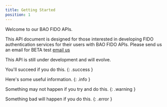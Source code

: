 ```yaml
---
title: Getting Started
position: 1
---
```


Welcome to our BAO FIDO APIs.

This API document is designed for those interested in developing FIDO authentication
services for their users with BAO FIDO APIs. Please send us an email for BETA test
[email us](mailto:beta@baosec.com)

This API is still under development and will evolve.

You'll succeed if you do this.
{: .success }

Here's some useful information.
{: .info }

Something may not happen if you try and do this.
{: .warning }

Something bad will happen if you do this.
{: .error }
